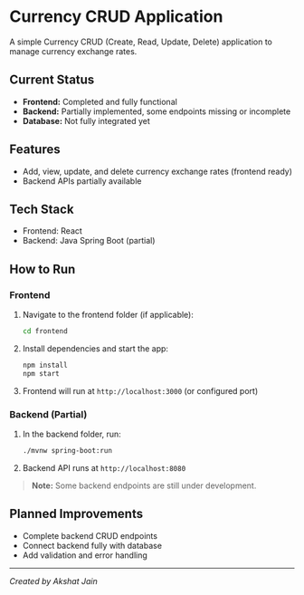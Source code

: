 
# Currency CRUD Application

A simple Currency CRUD (Create, Read, Update, Delete) application to manage currency exchange rates.

## Current Status

- **Frontend:** Completed and fully functional  
- **Backend:** Partially implemented, some endpoints missing or incomplete  
- **Database:** Not fully integrated yet 

## Features

- Add, view, update, and delete currency exchange rates (frontend ready)  
- Backend APIs partially available  

## Tech Stack

- Frontend: React   
- Backend: Java Spring Boot (partial)  

## How to Run

### Frontend

1. Navigate to the frontend folder (if applicable):

   ```bash
   cd frontend
   ```

2. Install dependencies and start the app:

   ```bash
   npm install
   npm start
   ```

3. Frontend will run at `http://localhost:3000` (or configured port)

### Backend (Partial)

1. In the backend folder, run:

   ```bash
   ./mvnw spring-boot:run
   ```

2. Backend API runs at `http://localhost:8080`

> **Note:** Some backend endpoints are still under development.

## Planned Improvements

- Complete backend CRUD endpoints  
- Connect backend fully with database  
- Add validation and error handling  

---

*Created by Akshat Jain*
